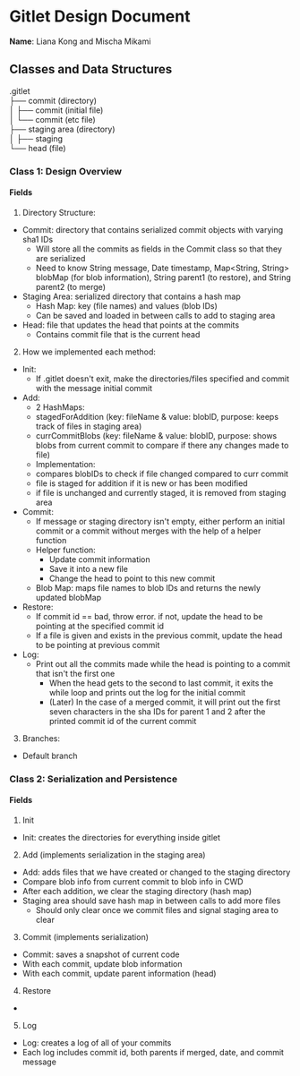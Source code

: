 # Gitlet Design Document

**Name**: Liana Kong and Mischa Mikami

## Classes and Data Structures
.gitlet  
├── commit (directory)  
│   ├── commit (initial file)  
│   └── commit (etc file)  
├── staging area (directory)  
│   ├── staging  
└── head (file)

### Class 1: Design Overview

#### Fields

1. Directory Structure:
- Commit: directory that contains serialized commit objects with varying sha1 IDs
  - Will store all the commits as fields in the Commit class so that they are serialized
  - Need to know String message, Date timestamp, Map<String, String> blobMap
    (for blob information), String parent1 (to restore), and String parent2 (to merge)
- Staging Area: serialized directory that contains a hash map
  - Hash Map: key (file names) and values (blob IDs)
  - Can be saved and loaded in between calls to add to staging area
- Head: file that updates the head that points at the commits
  - Contains commit file that is the current head

2. How we implemented each method:
- Init:
  - If .gitlet doesn't exit, make the directories/files specified and commit with the message initial commit
- Add:
  - 2 HashMaps: 
  - stagedForAddition (key: fileName & value: blobID, purpose: keeps track of files in staging area)
  - currCommitBlobs (key: fileName & value: blobID, purpose: shows blobs from current commit to compare if there any changes made to file)
  - Implementation:
  - compares blobIDs to check if file changed compared to curr commit
  - file is staged for addition if it is new or has been modified
  - if file is unchanged and currently staged, it is removed from staging area
- Commit:
  - If message or staging directory isn't empty, either perform an initial commit or a commit without merges
    with the help of a helper function
  - Helper function:
    - Update commit information
    - Save it into a new file
    - Change the head to point to this new commit
  - Blob Map: maps file names to blob IDs and returns the newly updated blobMap
- Restore:
  - If commit id == bad, throw error. if not, update the head to be pointing at the specified commit id
  - If a file is given and exists in the previous commit, update the head to be pointing at previous commit
- Log:
  - Print out all the commits made while the head is pointing to a commit that isn't the first one
    - When the head gets to the second to last commit, it exits the while loop and prints out the
      log for the initial commit
    - (Later) In the case of a merged commit, it will print out the first seven characters in the
      sha IDs for parent 1 and 2 after the printed commit id of the current commit

3. Branches:
- Default branch

### Class 2: Serialization and Persistence

#### Fields

1. Init
- Init: creates the directories for everything inside gitlet

2. Add (implements serialization in the staging area)
- Add: adds files that we have created or changed to the staging directory
- Compare blob info from current commit to blob info in CWD
- After each addition, we clear the staging directory (hash map)
- Staging area should save hash map in between calls to add more files
  - Should only clear once we commit files and signal staging area to clear

3. Commit (implements serialization)
- Commit: saves a snapshot of current code
- With each commit, update blob information
- With each commit, update parent information (head)

4. Restore
-

5. Log
- Log: creates a log of all of your commits
- Each log includes commit id, both parents if merged, date, and commit message


